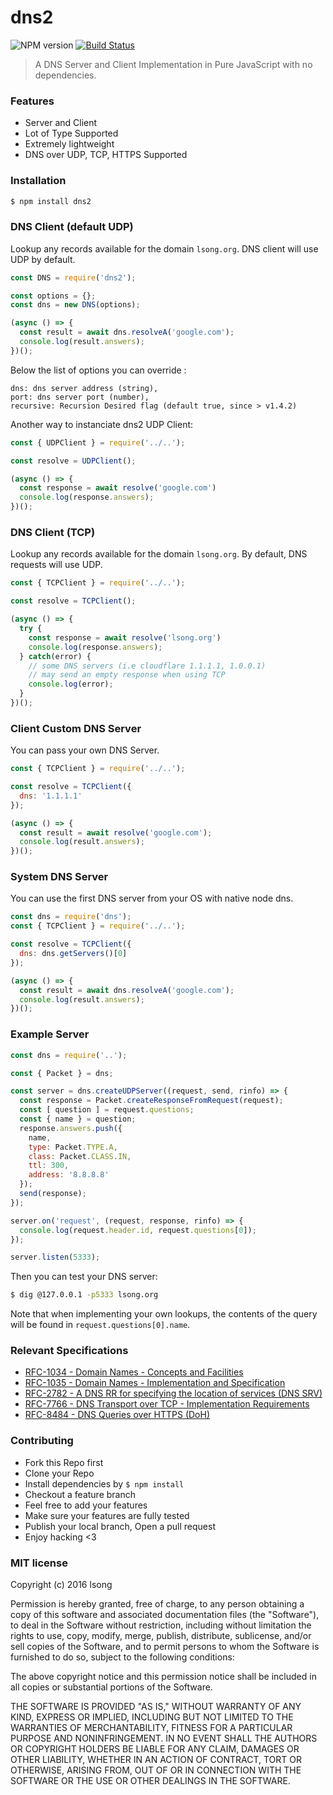 # dns2 

![NPM version](https://img.shields.io/npm/v/dns2.svg?style=flat)
[![Build Status](https://travis-ci.org/song940/node-dns.svg?branch=master)](https://travis-ci.org/song940/node-dns)

> A DNS Server and Client Implementation in Pure JavaScript with no dependencies.

### Features

+ Server and Client
+ Lot of Type Supported
+ Extremely lightweight
+ DNS over UDP, TCP, HTTPS Supported

### Installation

```bash
$ npm install dns2
```

### DNS Client (default UDP)

Lookup any records available for the domain `lsong.org`. 
DNS client will use UDP by default.

```js
const DNS = require('dns2');

const options = {};
const dns = new DNS(options);

(async () => {
  const result = await dns.resolveA('google.com');
  console.log(result.answers);
})();
```

Below the list of options you can override :
```
dns: dns server address (string),
port: dns server port (number),
recursive: Recursion Desired flag (default true, since > v1.4.2)
```

Another way to instanciate dns2 UDP Client:

```js
const { UDPClient } = require('../..');

const resolve = UDPClient();

(async () => {
  const response = await resolve('google.com')
  console.log(response.answers);
})();
```

### DNS Client (TCP)

Lookup any records available for the domain `lsong.org`. By default, DNS requests will use UDP.

```js
const { TCPClient } = require('../..');

const resolve = TCPClient();

(async () => {
  try {
    const response = await resolve('lsong.org')
    console.log(response.answers);
  } catch(error) {
    // some DNS servers (i.e cloudflare 1.1.1.1, 1.0.0.1) 
    // may send an empty response when using TCP
    console.log(error);
  }
})();
```

### Client Custom DNS Server

You can pass your own DNS Server.

```js
const { TCPClient } = require('../..');

const resolve = TCPClient({
  dns: '1.1.1.1'
});

(async () => {
  const result = await resolve('google.com');
  console.log(result.answers);
})();
```

### System DNS Server

You can use the first DNS server from your OS with native node dns.

```js
const dns = require('dns');
const { TCPClient } = require('../..');

const resolve = TCPClient({
  dns: dns.getServers()[0]
});

(async () => {
  const result = await dns.resolveA('google.com');
  console.log(result.answers);
})();
```

### Example Server

```js
const dns = require('..');

const { Packet } = dns;

const server = dns.createUDPServer((request, send, rinfo) => {
  const response = Packet.createResponseFromRequest(request);
  const [ question ] = request.questions;
  const { name } = question;
  response.answers.push({
    name,
    type: Packet.TYPE.A,
    class: Packet.CLASS.IN,
    ttl: 300,
    address: '8.8.8.8'
  });
  send(response);
});

server.on('request', (request, response, rinfo) => {
  console.log(request.header.id, request.questions[0]);
});

server.listen(5333);
```

Then you can test your DNS server:

```bash
$ dig @127.0.0.1 -p5333 lsong.org
```

Note that when implementing your own lookups, the contents of the query
will be found in `request.questions[0].name`.

### Relevant Specifications

+ [RFC-1034 - Domain Names - Concepts and Facilities](https://tools.ietf.org/html/rfc1034)
+ [RFC-1035 - Domain Names - Implementation and Specification](https://tools.ietf.org/html/rfc1035)
+ [RFC-2782 - A DNS RR for specifying the location of services (DNS SRV)](https://tools.ietf.org/html/rfc2782)
+ [RFC-7766 - DNS Transport over TCP - Implementation Requirements](https://tools.ietf.org/html/rfc7766)
+ [RFC-8484 - DNS Queries over HTTPS (DoH)](https://tools.ietf.org/html/rfc8484)

### Contributing

- Fork this Repo first
- Clone your Repo
- Install dependencies by `$ npm install`
- Checkout a feature branch
- Feel free to add your features
- Make sure your features are fully tested
- Publish your local branch, Open a pull request
- Enjoy hacking <3

### MIT license

Copyright (c) 2016 lsong

Permission is hereby granted, free of charge, to any person obtaining a copy
of this software and associated documentation files (the "Software"), to deal
in the Software without restriction, including without limitation the rights
to use, copy, modify, merge, publish, distribute, sublicense, and/or sell
copies of the Software, and to permit persons to whom the Software is
furnished to do so, subject to the following conditions:

The above copyright notice and this permission notice shall be included in
all copies or substantial portions of the Software.

THE SOFTWARE IS PROVIDED "AS IS," WITHOUT WARRANTY OF ANY KIND, EXPRESS OR
IMPLIED, INCLUDING BUT NOT LIMITED TO THE WARRANTIES OF MERCHANTABILITY,
FITNESS FOR A PARTICULAR PURPOSE AND NONINFRINGEMENT. IN NO EVENT SHALL THE
AUTHORS OR COPYRIGHT HOLDERS BE LIABLE FOR ANY CLAIM, DAMAGES OR OTHER
LIABILITY, WHETHER IN AN ACTION OF CONTRACT, TORT OR OTHERWISE, ARISING FROM,
OUT OF OR IN CONNECTION WITH THE SOFTWARE OR THE USE OR OTHER DEALINGS IN
THE SOFTWARE.
